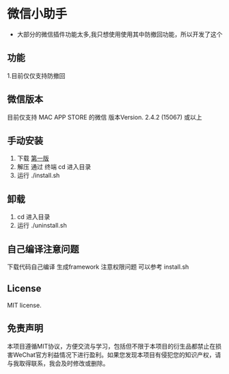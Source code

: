 # 微信小助手

- 大部分的微信插件功能太多,我只想使用使用其中防撤回功能，所以开发了这个

## 功能
  1.目前仅仅支持防撤回

## 微信版本
  目前仅支持 MAC APP STORE 的微信 版本Version. 2.4.2 (15067) 或以上

## 手动安装
  1. 下载 [第一版](https://github.com/luqigit/WeiXinPlugin-Mac/releases/download/1.0/release.zip)
  2. 解压 通过 终端 cd 进入目录
  3. 运行  ./install.sh

## 卸载
  1. cd 进入目录
  2. 运行 ./uninstall.sh

## 自己编译注意问题
  下载代码自己编译 生成framework 注意权限问题 可以参考 install.sh

## License

MIT license. 

## 免责声明

本项目遵循MIT协议，方便交流与学习，包括但不限于本项目的衍生品都禁止在损害WeChat官方利益情况下进行盈利。如果您发现本项目有侵犯您的知识产权，请与我取得联系，我会及时修改或删除。